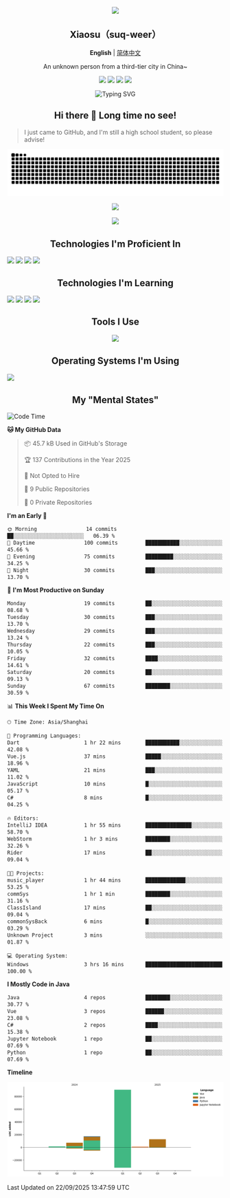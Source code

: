 <p align="center"><img src="https://avatars.githubusercontent.com/u/73773879?v=4" width="200px" /></p>
<h2 align=center>Xiaosu（suq-weer）</h2>

<p align=center><b>English</b> | <a href="https://github.com/suq-weer/suq-weer/blob/main/README_zh.md/">简体中文</a></p>

<p align=center>An unknown person from a third-tier city in China~</p>

<p align="center">
<a href="https://xiaosuoaa.top"><img src="https://img.shields.io/badge/Blog-Click_here-blue?style=for-the-badge" /></a>
<img src="https://img.shields.io/badge/Love-Minecraft-green?style=for-the-badge" />
<img src="https://img.shields.io/badge/Now_study-On_school-red?style=for-the-badge">
<img src="https://komarev.com/ghpvc/?username=suq-weer&color=4a92cb&style=for-the-badge">
</p>

<p align="center"><img src="https://readme-typing-svg.demolab.com?font=ZCOOL+KuaiLe&size=23&duration=3000&pause=1000&color=4A92CB&center=true&repeat=true&random=true&width=435&lines=Hi+bro!+Nice+to+meet+you!;%E5%BF%BD%E5%A6%82%E4%B8%80%E5%A4%9C%E6%98%A5%E9%A3%8E%E6%9D%A5%EF%BC%8C%E5%8D%83%E6%A0%91%E4%B8%87%E6%A0%91%E6%A2%A8%E8%8A%B1%E5%BC%80%E3%80%82;Hi%EF%BC%81%E5%88%AB%E6%9D%A5%E6%97%A0%E6%81%99%E5%95%8A%EF%BC%81;%E8%90%BD%E9%9C%9E%E4%B8%8E%E5%AD%A4%E9%B9%9C%E9%BD%90%E9%A3%9E%EF%BC%8C%E7%A7%8B%E6%B0%B4%E5%85%B1%E9%95%BF%E5%A4%A9%E4%B8%80%E8%89%B2%E3%80%82;%E5%90%9B%E4%B8%8D%E8%A7%81%EF%BC%8C%E9%BB%84%E6%B2%B3%E4%B9%8B%E6%B0%B4%E5%A4%A9%E4%B8%8A%E6%9D%A5%EF%BC%8C%E5%A5%94%E6%B5%81%E5%88%B0%E6%B5%B7%E4%B8%8D%E5%A4%8D%E5%9B%9E%E3%80%82;%E5%90%9B%E4%B8%8D%E8%A7%81%EF%BC%8C%E9%AB%98%E5%A0%82%E6%98%8E%E9%95%9C%E6%82%B2%E7%99%BD%E5%8F%91%EF%BC%8C%E6%9C%9D%E5%A6%82%E9%9D%92%E4%B8%9D%E6%9A%AE%E6%88%90%E9%9B%AA%E3%80%82;The+Cake+is+a+lie.;%E4%BD%A0%E5%A5%BD%EF%BC%81%E4%B8%96%E7%95%8C%EF%BC%81;Do+you+play+Minecraft%3F" alt="Typing SVG" /></p>

<h2 align=center>Hi there 👋 Long time no see!</h2>

> I just came to GitHub, and I'm still a high school student, so please advise!

<picture>
  <source media="(prefers-color-scheme: dark)" srcset="https://raw.githubusercontent.com/suq-weer/suq-weer/output/github-snake-dark.svg">
  <source media="(prefers-color-scheme: light)" srcset="https://raw.githubusercontent.com/suq-weer/suq-weer/output/github-snake.svg">
  <img alt="github contribution grid snake animation" src="https://raw.githubusercontent.com/suq-weer/suq-weer/output/github-snake.svg">
</picture>

<p align="center"><img src="https://github-readme-stats.vercel.app/api?username=suq-weer&show_icons=true&theme=catppuccin_mocha" /></p>

<p align="center"><img src="https://streak-stats.demolab.com/?user=suq-weer&theme=catppuccin-mocha" /></p>

<h2 align=center>Technologies I'm Proficient In</h2>

<img src="https://skillicons.dev/icons?theme=dark&perline=9&i=php,nginx,css,html,ts,nodejs,npm,mysql/" />
<img src="https://skillicons.dev/icons?theme=dark&perline=9&i=java,nginx,css,html,ts,nodejs,npm,vue,/" />
<img src="https://skillicons.dev/icons?theme=dark&perline=9&i=java,mysql,gradle/" />
<img src="https://skillicons.dev/icons?theme=dark&perline=9&i=anaconda,py,qt,/" />

<h2 align=center>Technologies I'm Learning</h2>

<img src="https://skillicons.dev/icons?theme=dark&perline=9&i=godot/" />
<img src="https://skillicons.dev/icons?theme=dark&perline=9&i=java,sqlite/" />
<img src="https://skillicons.dev/icons?theme=dark&perline=9&i=cloudflare,wordpress/" />
<img src="https://skillicons.dev/icons?theme=dark&perline=9&i=cpp/" />

<h2 align=center>Tools I Use</h2>

<p align="center"><img src="https://skillicons.dev/icons?theme=dark&perline=9&i=anaconda,cloudflare,git,gradle,idea,latex,linux,neovim,nginx,pycharm,vim,vscode,visualstudio,github,powershell,githubactions,/" /></p>

<h2 align=center>Operating Systems I'm Using</h2>
<img src="https://skillicons.dev/icons?theme=dark&perline=9&i=arch,windows/" />

<h2 align=center>My "Mental States"</h2>

<!--START_SECTION:waka-->
![Code Time](http://img.shields.io/badge/Code%20Time-343%20hrs%2053%20mins-blue)

**🐱 My GitHub Data** 

> 📦 45.7 kB Used in GitHub's Storage 
 > 
> 🏆 137 Contributions in the Year 2025
 > 
> 🚫 Not Opted to Hire
 > 
> 📜 9 Public Repositories 
 > 
> 🔑 0 Private Repositories 
 > 
**I'm an Early 🐤** 

```text
🌞 Morning                14 commits          ██░░░░░░░░░░░░░░░░░░░░░░░   06.39 % 
🌆 Daytime                100 commits         ███████████░░░░░░░░░░░░░░   45.66 % 
🌃 Evening                75 commits          █████████░░░░░░░░░░░░░░░░   34.25 % 
🌙 Night                  30 commits          ███░░░░░░░░░░░░░░░░░░░░░░   13.70 % 
```
📅 **I'm Most Productive on Sunday** 

```text
Monday                   19 commits          ██░░░░░░░░░░░░░░░░░░░░░░░   08.68 % 
Tuesday                  30 commits          ███░░░░░░░░░░░░░░░░░░░░░░   13.70 % 
Wednesday                29 commits          ███░░░░░░░░░░░░░░░░░░░░░░   13.24 % 
Thursday                 22 commits          ███░░░░░░░░░░░░░░░░░░░░░░   10.05 % 
Friday                   32 commits          ████░░░░░░░░░░░░░░░░░░░░░   14.61 % 
Saturday                 20 commits          ██░░░░░░░░░░░░░░░░░░░░░░░   09.13 % 
Sunday                   67 commits          ████████░░░░░░░░░░░░░░░░░   30.59 % 
```


📊 **This Week I Spent My Time On** 

```text
🕑︎ Time Zone: Asia/Shanghai

💬 Programming Languages: 
Dart                     1 hr 22 mins        ███████████░░░░░░░░░░░░░░   42.08 % 
Vue.js                   37 mins             █████░░░░░░░░░░░░░░░░░░░░   18.96 % 
YAML                     21 mins             ███░░░░░░░░░░░░░░░░░░░░░░   11.02 % 
JavaScript               10 mins             █░░░░░░░░░░░░░░░░░░░░░░░░   05.17 % 
C#                       8 mins              █░░░░░░░░░░░░░░░░░░░░░░░░   04.25 % 

🔥 Editors: 
IntelliJ IDEA            1 hr 55 mins        ███████████████░░░░░░░░░░   58.70 % 
WebStorm                 1 hr 3 mins         ████████░░░░░░░░░░░░░░░░░   32.26 % 
Rider                    17 mins             ██░░░░░░░░░░░░░░░░░░░░░░░   09.04 % 

🐱‍💻 Projects: 
music_player             1 hr 44 mins        █████████████░░░░░░░░░░░░   53.25 % 
commSys                  1 hr 1 min          ████████░░░░░░░░░░░░░░░░░   31.16 % 
ClassIsland              17 mins             ██░░░░░░░░░░░░░░░░░░░░░░░   09.04 % 
commonSysBack            6 mins              █░░░░░░░░░░░░░░░░░░░░░░░░   03.29 % 
Unknown Project          3 mins              ░░░░░░░░░░░░░░░░░░░░░░░░░   01.87 % 

💻 Operating System: 
Windows                  3 hrs 16 mins       █████████████████████████   100.00 % 
```

**I Mostly Code in Java** 

```text
Java                     4 repos             ████████░░░░░░░░░░░░░░░░░   30.77 % 
Vue                      3 repos             ██████░░░░░░░░░░░░░░░░░░░   23.08 % 
C#                       2 repos             ████░░░░░░░░░░░░░░░░░░░░░   15.38 % 
Jupyter Notebook         1 repo              ██░░░░░░░░░░░░░░░░░░░░░░░   07.69 % 
Python                   1 repo              ██░░░░░░░░░░░░░░░░░░░░░░░   07.69 % 
```



**Timeline**

![Lines of Code chart](https://raw.githubusercontent.com/suq-weer/suq-weer/main/assets/bar_graph.png)


 Last Updated on 22/09/2025 13:47:59 UTC
<!--END_SECTION:waka-->
